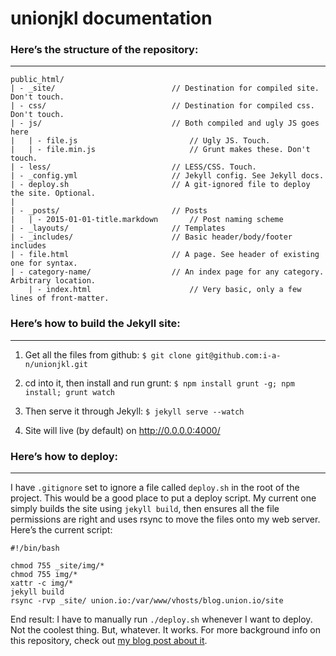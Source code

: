# unionjkl documentation

### Here’s the structure of the repository:
---
```
public_html/
| - _site/                          // Destination for compiled site. Don't touch.
| - css/                            // Destination for compiled css. Don't touch.
| - js/                             // Both compiled and ugly JS goes here
|   | - file.js                         // Ugly JS. Touch.
|   | - file.min.js                     // Grunt makes these. Don't touch.
| - less/                           // LESS/CSS. Touch.
| - _config.yml                     // Jekyll config. See Jekyll docs.
| - deploy.sh                       // A git-ignored file to deploy the site. Optional.
|
| - _posts/                         // Posts
|   | - 2015-01-01-title.markdown       // Post naming scheme
| - _layouts/                       // Templates
| - _includes/                      // Basic header/body/footer includes
| - file.html                       // A page. See header of existing one for syntax.
| - category-name/                  // An index page for any category. Arbitrary location.
    | - index.html                      // Very basic, only a few lines of front-matter.
```

### Here’s how to build the Jekyll site:
---
1. Get all the files from github: 
`$ git clone git@github.com:i-a-n/unionjkl.git`

2. cd into it, then install and run grunt: 
`$ npm install grunt -g; npm install; grunt watch`

3. Then serve it through Jekyll: 
`$ jekyll serve --watch`

4. Site will live (by default) on http://0.0.0.0:4000/

### Here’s how to deploy:
---
I have `.gitignore` set to ignore a file called `deploy.sh` in the root of the project. This would be a good place to put a deploy script. My current one simply builds the site using `jekyll build`, then ensures all the file permissions are right and uses rsync to move the files onto my web server. Here’s the current script:

```
#!/bin/bash

chmod 755 _site/img/*
chmod 755 img/*
xattr -c img/*
jekyll build
rsync -rvp _site/ union.io:/var/www/vhosts/blog.union.io/site
```
End result: I have to manually run `./deploy.sh` whenever I want to deploy. Not the coolest thing. But, whatever. It works. For more background info on this repository, check out [my blog post about it](https://blog.union.io/code/2015/12/06/how-to-make-this-website/).
